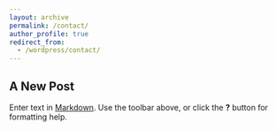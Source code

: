 ```yaml
---
layout: archive
permalink: /contact/
author_profile: true
redirect_from:
  - /wordpress/contact/
---
```

## A New Post

Enter text in [Markdown](http://daringfireball.net/projects/markdown/). Use the toolbar above, or click the **?** button for formatting help.
